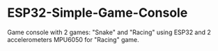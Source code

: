 # ESP32-Simple-Game-Console
Game console with 2 games: "Snake" and "Racing" using ESP32 and 2 accelerometers MPU6050 for "Racing" game.
